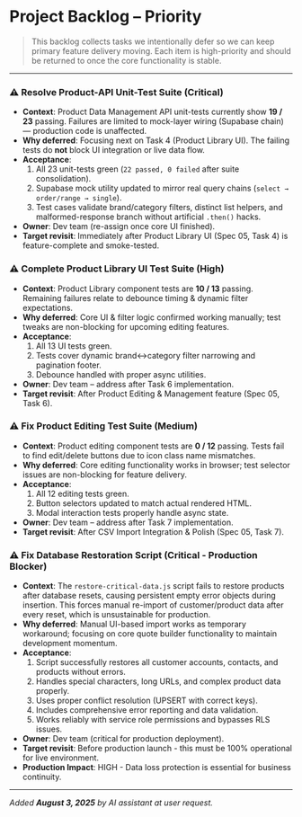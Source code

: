 # Project Backlog – Priority

> This backlog collects tasks we intentionally defer so we can keep primary feature delivery moving.  Each item is high-priority and should be returned to once the core functionality is stable.

---

### ⚠️  Resolve Product-API Unit-Test Suite (Critical)
* **Context**: Product Data Management API unit-tests currently show **19 / 23** passing.  Failures are limited to mock-layer wiring (Supabase chain) — production code is unaffected.
* **Why deferred**: Focusing next on Task 4 (Product Library UI).  The failing tests do **not** block UI integration or live data flow.
* **Acceptance**:
  1. All 23 unit-tests green (`22 passed, 0 failed` after suite consolidation).
  2. Supabase mock utility updated to mirror real query chains (`select → order/range → single`).
  3. Test cases validate brand/category filters, distinct list helpers, and malformed-response branch without artificial `.then()` hacks.
* **Owner**: Dev team (re-assign once core UI finished).
* **Target revisit**: Immediately after Product Library UI (Spec 05, Task 4) is feature-complete and smoke-tested.


### ⚠️  Complete Product Library UI Test Suite (High)
* **Context**: Product Library component tests are **10 / 13** passing. Remaining failures relate to debounce timing & dynamic filter expectations.
* **Why deferred**: Core UI & filter logic confirmed working manually; test tweaks are non-blocking for upcoming editing features.
* **Acceptance**:
  1. All 13 UI tests green.
  2. Tests cover dynamic brand↔category filter narrowing and pagination footer.
  3. Debounce handled with proper async utilities.
* **Owner**: Dev team – address after Task 6 implementation.
* **Target revisit**: After Product Editing & Management feature (Spec 05, Task 6).

### ⚠️  Fix Product Editing Test Suite (Medium)
* **Context**: Product editing component tests are **0 / 12** passing. Tests fail to find edit/delete buttons due to icon class name mismatches.
* **Why deferred**: Core editing functionality works in browser; test selector issues are non-blocking for feature delivery.
* **Acceptance**:
  1. All 12 editing tests green.
  2. Button selectors updated to match actual rendered HTML.
  3. Modal interaction tests properly handle async state.
* **Owner**: Dev team – address after Task 7 implementation.
* **Target revisit**: After CSV Import Integration & Polish (Spec 05, Task 7).

### ⚠️  Fix Database Restoration Script (Critical - Production Blocker)
* **Context**: The `restore-critical-data.js` script fails to restore products after database resets, causing persistent empty error objects during insertion. This forces manual re-import of customer/product data after every reset, which is unsustainable for production.
* **Why deferred**: Manual UI-based import works as temporary workaround; focusing on core quote builder functionality to maintain development momentum.
* **Acceptance**:
  1. Script successfully restores all customer accounts, contacts, and products without errors.
  2. Handles special characters, long URLs, and complex product data properly.
  3. Uses proper conflict resolution (UPSERT with correct keys).
  4. Includes comprehensive error reporting and data validation.
  5. Works reliably with service role permissions and bypasses RLS issues.
* **Owner**: Dev team (critical for production deployment).
* **Target revisit**: Before production launch - this must be 100% operational for live environment.
* **Production Impact**: HIGH - Data loss protection is essential for business continuity.

---

_Added **August 3, 2025** by AI assistant at user request._